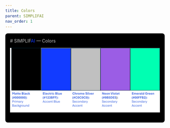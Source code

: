 ```yaml
---
title: Colors
parent: SIMPLIFAI
nav_order: 1
---
```

<div style="background-color:#000000; color:#C0C0C0;padding:15px; border-radius:8px;">
# SIMPLIF<span style="color:#123BFF">AI</span> — Colors<br />

![Color Pallet](./simplifai_color_pallet.png)
</div>
